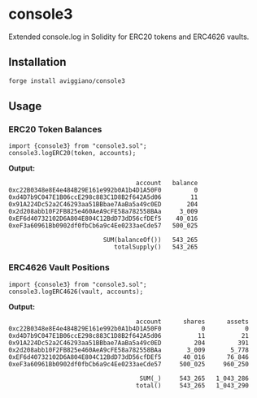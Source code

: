 # console3

Extended console.log in Solidity for ERC20 tokens and ERC4626 vaults.

## Installation

```bash
forge install aviggiano/console3
```

## Usage

### ERC20 Token Balances

```solidity
import {console3} from "console3.sol";
console3.logERC20(token, accounts);
```

**Output:**
```
                                   account   balance
0xc22B0348e8E4e484B29E161e992b0A1b4D1A50F0         0
0xd4D7b9C047E1B06ccE298c883C1D8B2f642A5d06        11
0x91A224Dc52a2C46293aa51BBbae7AaBa5a49c0ED       204
0x2d208abb10F2FB825e460AeA9cFE58a782558BAa     3_009
0xEF6d40732102D6A804E804C12BdD73dD56cfDEf5    40_016
0xeF3a60961Bb0902df0fbCb6a9c4Ee0233aeCde57   500_025

                          SUM(balanceOf())   543_265
                             totalSupply()   543_265
```

### ERC4626 Vault Positions

```solidity
import {console3} from "console3.sol";
console3.logERC4626(vault, accounts);
```

**Output:**
```
                                   account      shares      assets
0xc22B0348e8E4e484B29E161e992b0A1b4D1A50F0           0           0
0xd4D7b9C047E1B06ccE298c883C1D8B2f642A5d06          11          21
0x91A224Dc52a2C46293aa51BBbae7AaBa5a49c0ED         204         391
0x2d208abb10F2FB825e460AeA9cFE58a782558BAa       3_009       5_778
0xEF6d40732102D6A804E804C12BdD73dD56cfDEf5      40_016      76_846
0xeF3a60961Bb0902df0fbCb6a9c4Ee0233aeCde57     500_025     960_250

                                    SUM(_)     543_265   1_043_286
                                   total()     543_265   1_043_290
```
